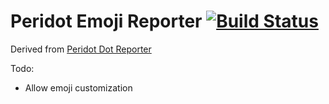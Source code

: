 # Peridot Emoji Reporter [![Build Status](https://travis-ci.org/ryanplasma/peridot-emoji-reporter.svg?branch=master)](https://travis-ci.org/ryanplasma/peridot-emoji-reporter)

Derived from [Peridot Dot Reporter](https://github.com/peridot-php/peridot-dot-reporter)

Todo:
* Allow emoji customization
